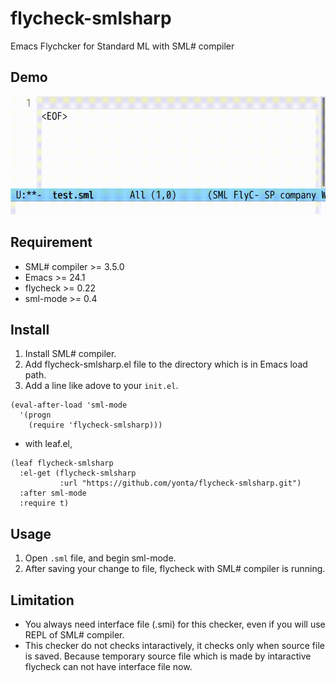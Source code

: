 # flycheck-smlsharp

Emacs Flychcker for Standard ML with SML# compiler

## Demo

![demo](https://github.com/yonta/flycheck-smlsharp/blob/media/screenshot2.gif)

## Requirement

- SML# compiler >= 3.5.0
- Emacs >= 24.1
- flycheck >= 0.22
- sml-mode >= 0.4

## Install

1. Install SML# compiler.
1. Add flycheck-smlsharp.el file to the directory which is in Emacs load path.
1. Add a line like adove to your `init.el`.

```elisp
(eval-after-load 'sml-mode
  '(progn
    (require 'flycheck-smlsharp)))
```

- with leaf.el,

``` elisp
(leaf flycheck-smlsharp
  :el-get (flycheck-smlsharp
           :url "https://github.com/yonta/flycheck-smlsharp.git")
  :after sml-mode
  :require t)
```

## Usage

1. Open `.sml` file, and begin sml-mode.
1. After saving your change to file, flycheck with SML# compiler is running.

## Limitation

- You always need interface file (.smi) for this checker, even if you will use
  REPL of SML# compiler.
- This checker do not checks intaractively, it checks only when source file is
  saved. Because temporary source file which is made by intaractive flycheck
  can not have interface file now.
